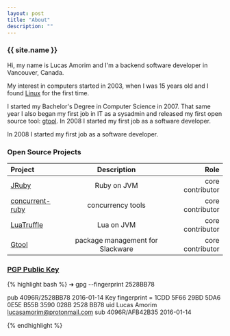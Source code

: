 ```yaml
---
layout: post 
title: "About"
description: ""
---
```


### {{ site.name }}

Hi, my name is Lucas Amorim and I'm a backend software developer in Vancouver, Canada.

My interest in computers started in 2003, when I was 15 years old and I found [Linux][conectiva] for the first time.

I started my Bachelor's Degree in Computer Science in 2007.  That same year I also began my first job in IT as a sysadmin and released my first open source tool: [gtool][gtool]. In 2008 I started my first job as a software developer.

In 2008 I started my first job as a software developer.


### Open Source Projects

| Project   |      Description      |  Role |
|:----------|:-------------:|------:|
| [JRuby][jruby] |  Ruby on  JVM | core contributor |
| [concurrent-ruby][concurrent] | 	concurrency tools |   core contributor |
| [LuaTruffle][luatruffle] | Lua on JVM |    core contributor |
| [Gtool][gtool] | package management for Slackware |    core contributor |

### [PGP Public Key][mypgp]

{% highlight bash %}
➜  gpg --fingerprint 2528BB78 

pub   4096R/2528BB78 2016-01-14
      Key fingerprint = 1CDD 5F66 29BD 5DA6 0E5E  B55B 3590 028B 2528 BB78
uid                  Lucas Amorim <lucasamorim@protonmail.com>
sub   4096R/AFB42B35 2016-01-14

{% endhighlight %}

[mypgp]: http://pgp.mit.edu/pks/lookup?op=vindex&search=0x3590028B2528BB78
[conectiva]: https://en.wikipedia.org/wiki/Conectiva
[gtool]: http://sourceforge.net/projects/gtool/files/gtool/ 
[lua]: http://www.lua.org/
[luatruffle]: http://www.luatruffle.org/
[concurrent]: https://github.com/ruby-concurrency/concurrent-ruby
[jruby]: http://www.jruby.org
